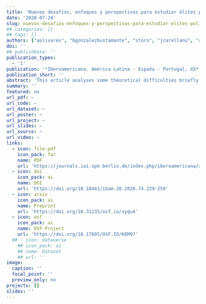 ```yaml
---
title: 'Nuevos desafíos, enfoques y perspectivas para estudiar élites políticas'
date: '2020-07-24'
slug: nuevos-desafios-enfoques-y-perspectivas-para-estudiar-elites-politicas
## categories: []
## tags: []
authors: ["aolivares", "bgonzalezbustamante", "storo", "jcarellano", "ayanesrojas", "jzuritatapia", "avlopes", "crobledoguzman", "jbcanavesisosa"]
doi: ''
## publishDate: ''
publication_types:
  - '1'
publication: '*Iberoamericana. América Latina - España - Portugal, XX*(74), 229–259'
publication_short: ''
abstract: 'This article analyses some theoretical difficulties briefly and offers a study object overview and the recent lines of research in the framework of the study of governmental political elites in Latin American. Subsequently, some methodological challenges and brief conclusions are presented.'
summary: ''
featured: no
url_pdf: ~
url_code: ~
url_dataset: ~
url_poster: ~
url_project: ~
url_slides: ~
url_source: ~
url_video: ~
links:
  - icon: file-pdf
    icon_pack: far
    name: PDF
    url: 'https://journals.iai.spk-berlin.de/index.php/iberoamericana/article/view/2736'
  - icon: doi
    icon_pack: ai
    name: DOI
    url: 'https://doi.org/10.18441/ibam.20.2020.74.229-259'
  - icon: arxiv
    icon_pack: ai
    name: Preprint
    url: 'https://doi.org/10.31235/osf.io/syqu4'
  - icon: osf
    icon_pack: ai
    name: OSF-Project
    url: 'https://doi.org/10.17605/OSF.IO/K8M97'
  ## - icon: dataverse
    ## icon_pack: ai
    ## name: Dataset
    ## url: ''
image:
  caption: ''
  focal_point: ''
  preview_only: no
projects: []
slides: ''
---
```

